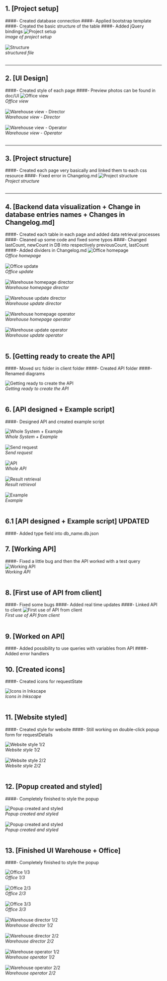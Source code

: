 ## 1. [Project setup]

####- Created database connection
####- Applied bootstrap template
####- Created the basic structure of the table
####- Added jQuery bindings
![Project setup](changelog_images/1_1.png)<br/>
_image of project setup_<br/><br/>
![Structure](changelog_images/1_2.png)<br/>
_structured file_<br/><br/>

---

## 2. [UI Design]

####- Created style of each page
####- Preview photos can be found in doc/UI
![Office view](UI/3_1.png)<br/>
_Office view_<br/><br/>
![Warehouse view - Director](UI/3_2.png)<br/>
_Warehouse view - Director_<br/><br/>
![Warehouse view - Operator](UI/3_3.png)<br/>
_Warehouse view - Operator_<br/><br/>

---

## 3. [Project structure]

####- Created each page very basically and linked them to each css resource
####- Fixed error in Changelog.md
![Project structure](changelog_images/3.png)<br/>
_Project structure_<br/><br/>

---

## 4. [Backend data visualization + Change in database entries names + Changes in Changelog.md]

####- Created each table in each page and added data retrieval processes
####- Cleaned up some code and fixed some typos
####- Changed lastCount, newCount in DB into respectively previousCount, lastCount
####- Added dividers in Changelog.md
![Office homepage](changelog_images/4_1_1-Office-homepage.png)<br/>
_Office homepage_<br/><br/>
![Office update](changelog_images/4_1_2-Office-update.png)<br/>
_Office update_<br/><br/>
![Warehouse homepage director](changelog_images/4_2_1-Warehouse-homepage-director.png)<br/>
_Warehouse homepage director_<br/><br/>
![Warehouse update director](changelog_images/4_2_2-Warehouse-update-director.png)<br/>
_Warehouse update director_<br/><br/>
![Warehouse homepage operator](changelog_images/4_3_1-Warehouse-homepage-operator.png)<br/>
_Warehouse homepage operator_<br/><br/>
![Warehouse update operator](changelog_images/4_3_2-Warehouse-update-operator.png)<br/>
_Warehouse update operator_<br/><br/>

## 5. [Getting ready to create the API]

####- Moved src folder in client folder
####- Created API folder
####- Renamed diagrams

![Getting ready to create the API](changelog_images/5.png)<br/>
_Getting ready to create the API_<br/><br/>

## 6. [API designed + Example script]

####- Designed API and created example script

![Whole System + Example](API/6.png)<br/>
_Whole System + Example_<br/><br/>
![Send request](API/6_1-Send-request.png)<br/>
_Send request_<br/><br/>
![API](API/6_2-API.png)<br/>
_Whole API_<br/><br/>
![Result retrieval](API/6_3.png)<br/>
_Result retrieval_<br/><br/>
![Example](API/6_4.png)<br/>
_Example_<br/><br/>

## 6.1 [API designed + Example script] UPDATED

####- Added type field into db_name.db.json

## 7. [Working API]

####- Fixed a little bug and then the API worked with a test query
![Working API](changelog_images/7.png)<br/>
_Working API_<br/><br/>

## 8. [First use of API from client]

####- Fixed some bugs
####- Added real time updates
####- Linked API to client
![First use of API from client](changelog_images/8_1.png)<br/>
_First use of API from client_<br/><br/>

## 9. [Worked on API]

####- Added possibility to use queries with variables from API
####- Added error handlers

## 10. [Created icons]

####- Created icons for requestState

![Icons in Inkscape](changelog_images/10.png)<br/>
_Icons in Inkscape_<br/><br/>

## 11. [Website styled]

####- Created style for website
####- Still working on double-click popup form for requestDetails

![Website style 1/2](changelog_images/11_1.png)<br/>
_Website style 1/2_<br/><br/>
![Website style 2/2](changelog_images/11_2.png)<br/>
_Website style 2/2_<br/><br/>

## 12. [Popup created and styled]

####- Completely finished to style the popup

![Popup created and styled](changelog_images/12.png)<br/>
_Popup created and styled_<br/><br/>
![Popup created and styled](changelog_images/12.png)<br/>
_Popup created and styled_<br/><br/>

## 13. [Finished UI Warehouse + Office]

####- Completely finished to style the popup

![Office 1/3](changelog_images/13_1.png)<br/>
_Office 1/3_<br/><br/>
![Office 2/3](changelog_images/13_2.png)<br/>
_Office 2/3_<br/><br/>
![Office 3/3](changelog_images/13_3.png)<br/>
_Office 3/3_<br/><br/>
![Warehouse director 1/2](changelog_images/13_4.png)<br/>
_Warehouse director 1/2_<br/><br/>
![Warehouse director 2/2](changelog_images/13_5.png)<br/>
_Warehouse director 2/2_<br/><br/>
![Warehouse operator 1/2](changelog_images/13_6.png)<br/>
_Warehouse operator 1/2_<br/><br/>
![Warehouse operator 2/2](changelog_images/13_7.png)<br/>
_Warehouse operator 2/2_<br/><br/>
